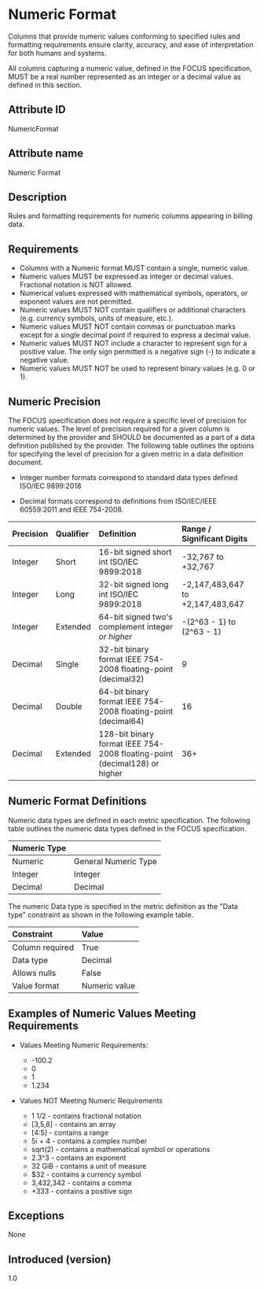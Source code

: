 # Numeric Format

Columns that provide numeric values conforming to specified rules and formatting requirements ensure clarity, accuracy, and ease of interpretation for both humans and systems.

All columns capturing a numeric value, defined in the FOCUS specification, MUST be a real number represented as an integer or a decimal value as defined in this section.

## Attribute ID

NumericFormat

## Attribute name

Numeric Format

## Description

Rules and formatting requirements for numeric columns appearing in billing data.

## Requirements

* Columns with a Numeric format MUST contain a single, numeric value.
* Numeric values MUST be expressed as integer or decimal values. Fractional notation is NOT allowed.
* Numerical values expressed with mathematical symbols, operators, or exponent values are not permitted.
* Numeric values MUST NOT contain qualifiers or additional characters (e.g. currency symbols, units of measure, etc.).
* Numeric values MUST NOT contain commas or punctuation marks except for a single decimal point if required to express a decimal value.
* Numeric values MUST NOT include a character to represent sign for a positive value.  The only sign permitted is a negative sign (-) to indicate a negative value.
* Numeric values MUST NOT be used to represent binary values (e.g. 0 or 1).

## Numeric Precision

The FOCUS specification does not require a specific level of precision for numeric values.  The level of precision required for a given column is determined by the provider and SHOULD be documented as a part of a data definition published by the provider.  The following table outlines the options for specifying the level of precision for a given metric in a data definition document.

* Integer number formats correspond to standard data types defined ISO/IEC 9899:2018

* Decimal formats correspond to definitions from ISO/IEC/IEEE 60559:2011 and IEEE 754-2008.

| Precision      | Qualifier            | Definition          | Range / Significant Digits          |
| :--------------| :------------------- | :------------------ | :-------------------- |
| Integer        | Short                | 16-bit signed short int ISO/IEC 9899:2018 | -32,767 to +32,767 |
| Integer        | Long                 | 32-bit signed long int ISO/IEC 9899:2018 | -2,147,483,647 to +2,147,483,647 |
| Integer        | Extended             | 64-bit signed two's complement integer *or higher* | -(2^63 - 1) to (2^63 - 1) |
| Decimal         | Single               | 32-bit binary format IEEE 754-2008 floating-point (decimal32) | 9 |
| Decimal          | Double               | 64-bit binary format IEEE 754-2008 floating-point (decimal64) | 16 |
| Decimal          | Extended      | 128-bit binary format IEEE 754-2008 floating-point (decimal128) or higher | 36+ |

## Numeric Format Definitions

Numeric data types are defined in each metric specification.  The following table outlines the numeric data types defined in the FOCUS specification.

| Numeric Type    |                 |
| :-------------- | :-------------- |
| Numeric         | General Numeric Type  | Specifies any numeric value compliant with this attribute definition.  This type is used when the metric definition does not specify a more specific numeric type. |
| Integer         | Integer               | Specifies a numeric value represented by a whole number or by zero. |
| Decimal         | Decimal               | Specifies a numeric value represented by a decimal number |

The numeric Data type is specified in the metric definition as the "Data type" constraint as shown in the following example table.

|    Constraint   |      Value      |
|:----------------|:----------------|
| Column required | True            |
| Data type       | Decimal         |
| Allows nulls    | False           |
| Value format    | Numeric value   |

## Examples of Numeric Values Meeting Requirements

* Values Meeting Numeric Requirements:
  * -100.2
  * 0
  * 1
  * 1.234
  
* Values NOT Meeting Numeric Requirements
  * 1 1/2 - contains fractional notation
  * [3,5,8] - contains an array
  * [4:5] - contains a range
  * 5i + 4 - contains a complex number
  * sqrt(2) - contains a mathematical symbol or operations
  * 2.3^3 - contains an exponent
  * 32 GiB - contains a unit of measure
  * $32 - contains a currency symbol
  * 3,432,342 - contains a comma
  * +333 - contains a positive sign

## Exceptions

None

## Introduced (version)

1.0
